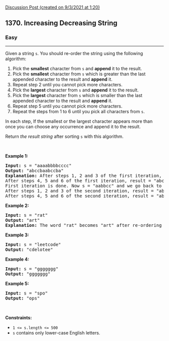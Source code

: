 [Discussion Post (created on 9/3/2021 at 1:20)](https://leetcode.com/problems/increasing-decreasing-string/discuss/?currentPage=1&orderBy=most_votes&query=)  
<h2>1370. Increasing Decreasing String</h2><h3>Easy</h3><hr><div><p>Given a string <code>s</code>. You should re-order the string using the following algorithm:</p>

<ol>
	<li>Pick the <strong>smallest</strong> character from <code>s</code> and <strong>append</strong> it to the result.</li>
	<li>Pick the <strong>smallest</strong> character from <code>s</code> which is greater than the last appended character to the result and <strong>append</strong> it.</li>
	<li>Repeat step 2 until you cannot pick more characters.</li>
	<li>Pick the <strong>largest</strong>&nbsp;character from <code>s</code> and <strong>append</strong> it to the result.</li>
	<li>Pick the <strong>largest</strong>&nbsp;character from <code>s</code> which is smaller than the last appended character to the result and <strong>append</strong> it.</li>
	<li>Repeat step 5 until you cannot pick more characters.</li>
	<li>Repeat the steps from 1 to 6 until you pick all characters from <code>s</code>.</li>
</ol>

<p>In each step, If the smallest or the largest character appears more than once you can choose any occurrence and append it to the result.</p>

<p>Return <em>the result string</em> after sorting <code>s</code>&nbsp;with this algorithm.</p>

<p>&nbsp;</p>
<p><strong>Example 1:</strong></p>

<pre><strong>Input:</strong> s = "aaaabbbbcccc"
<strong>Output:</strong> "abccbaabccba"
<strong>Explanation:</strong> After steps 1, 2 and 3 of the first iteration, result = "abc"
After steps 4, 5 and 6 of the first iteration, result = "abccba"
First iteration is done. Now s = "aabbcc" and we go back to step 1
After steps 1, 2 and 3 of the second iteration, result = "abccbaabc"
After steps 4, 5 and 6 of the second iteration, result = "abccbaabccba"
</pre>

<p><strong>Example 2:</strong></p>

<pre><strong>Input:</strong> s = "rat"
<strong>Output:</strong> "art"
<strong>Explanation:</strong> The word "rat" becomes "art" after re-ordering it with the mentioned algorithm.
</pre>

<p><strong>Example 3:</strong></p>

<pre><strong>Input:</strong> s = "leetcode"
<strong>Output:</strong> "cdelotee"
</pre>

<p><strong>Example 4:</strong></p>

<pre><strong>Input:</strong> s = "ggggggg"
<strong>Output:</strong> "ggggggg"
</pre>

<p><strong>Example 5:</strong></p>

<pre><strong>Input:</strong> s = "spo"
<strong>Output:</strong> "ops"
</pre>

<p>&nbsp;</p>
<p><strong>Constraints:</strong></p>

<ul>
	<li><code>1 &lt;= s.length &lt;= 500</code></li>
	<li><code>s</code> contains only lower-case English letters.</li>
</ul>
</div>
